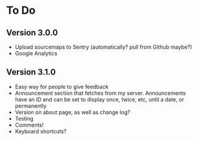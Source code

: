 # To Do

## Version 3.0.0
- Upload sourcemaps to Sentry (automatically? pull from Github maybe?)
- Google Analytics

## Version 3.1.0
- Easy way for people to give feedback
- Announcement section that fetches from my server. Announcements have an ID and can be set to display once, twice, etc, until a date, or permanently
- Version on about page, as well as change log?
- Testing
- Comments!
- Keyboard shortcuts?

